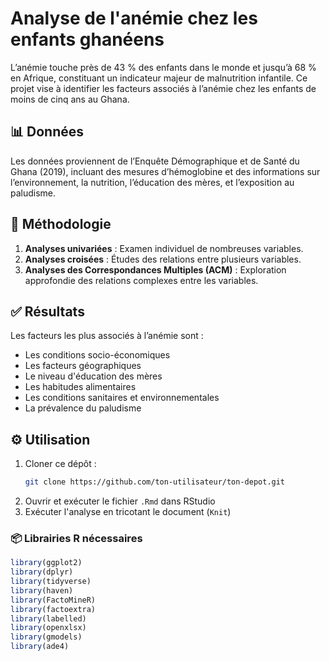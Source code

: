 # Analyse de l'anémie chez les enfants ghanéens

L’anémie touche près de 43 % des enfants dans le monde et jusqu’à 68 % en Afrique, constituant un indicateur majeur de malnutrition infantile. Ce projet vise à identifier les facteurs associés à l’anémie chez les enfants de moins de cinq ans au Ghana.

## 📊 Données

Les données proviennent de l’Enquête Démographique et de Santé du Ghana (2019), incluant des mesures d’hémoglobine et des informations sur l’environnement, la nutrition, l’éducation des mères, et l’exposition au paludisme. 

## 🧪 Méthodologie

1. **Analyses univariées** : Examen individuel de nombreuses variables.
2. **Analyses croisées** : Études des relations entre plusieurs variables.
3. **Analyses des Correspondances Multiples (ACM)** : Exploration approfondie des relations complexes entre les variables.

## ✅ Résultats 

Les facteurs les plus associés à l’anémie sont :
- Les conditions socio-économiques
- Les facteurs géographiques
- Le niveau d'éducation des mères
- Les habitudes alimentaires
- Les conditions sanitaires et environnementales
- La prévalence du paludisme

## ⚙️ Utilisation

1. Cloner ce dépôt :  
   ```bash
   git clone https://github.com/ton-utilisateur/ton-depot.git
   ```
2. Ouvrir et exécuter le fichier `.Rmd` dans RStudio  
3. Exécuter l'analyse en tricotant le document (`Knit`)

### 📦 Librairies R nécessaires

```r
library(ggplot2)
library(dplyr)
library(tidyverse)
library(haven)
library(FactoMineR)
library(factoextra)
library(labelled)
library(openxlsx)
library(gmodels)
library(ade4)
```

